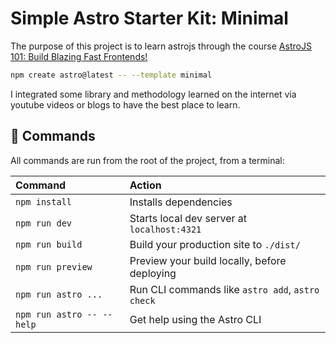 # Simple Astro Starter Kit: Minimal

The purpose of this project is to learn astrojs through the course [AstroJS 101: Build Blazing Fast Frontends!](https://www.udemy.com/course/astrojs-101-build-blazing-fast-frontends/)

```sh
npm create astro@latest -- --template minimal
```

I integrated some library and methodology learned on the internet via youtube videos or blogs to have the best place to learn.

## 🧞 Commands

All commands are run from the root of the project, from a terminal:

| Command                   | Action                                           |
| :------------------------ | :----------------------------------------------- |
| `npm install`             | Installs dependencies                            |
| `npm run dev`             | Starts local dev server at `localhost:4321`      |
| `npm run build`           | Build your production site to `./dist/`          |
| `npm run preview`         | Preview your build locally, before deploying     |
| `npm run astro ...`       | Run CLI commands like `astro add`, `astro check` |
| `npm run astro -- --help` | Get help using the Astro CLI                     |
